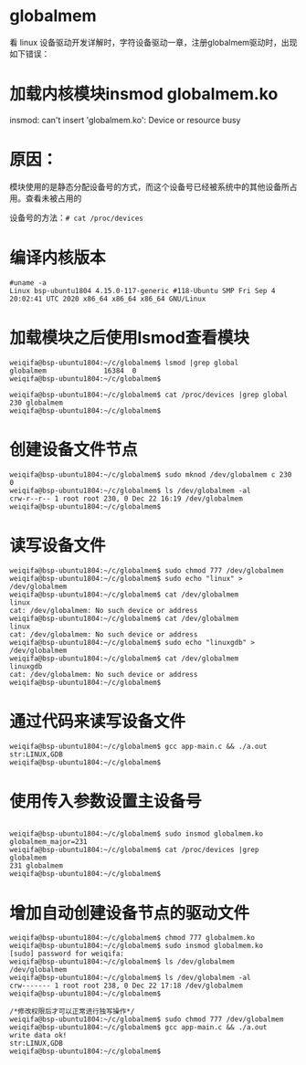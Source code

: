 # globalmem

看 linux 设备驱动开发详解时，字符设备驱动一章，注册globalmem驱动时，出现如下错误：

# 加载内核模块insmod globalmem.ko
insmod: can't insert 'globalmem.ko': Device or resource busy
 

# 原因：

模块使用的是静态分配设备号的方式，而这个设备号已经被系统中的其他设备所占用。查看未被占用的

设备号的方法：`# cat /proc/devices`

# 编译内核版本
```
#uname -a
Linux bsp-ubuntu1804 4.15.0-117-generic #118-Ubuntu SMP Fri Sep 4 20:02:41 UTC 2020 x86_64 x86_64 x86_64 GNU/Linux

```

# 加载模块之后使用lsmod查看模块
```
weiqifa@bsp-ubuntu1804:~/c/globalmem$ lsmod |grep global
globalmem              16384  0
weiqifa@bsp-ubuntu1804:~/c/globalmem$

weiqifa@bsp-ubuntu1804:~/c/globalmem$ cat /proc/devices |grep global
230 globalmem
weiqifa@bsp-ubuntu1804:~/c/globalmem$
```

# 创建设备文件节点
```
weiqifa@bsp-ubuntu1804:~/c/globalmem$ sudo mknod /dev/globalmem c 230 0
weiqifa@bsp-ubuntu1804:~/c/globalmem$ ls /dev/globalmem -al
crw-r--r-- 1 root root 230, 0 Dec 22 16:19 /dev/globalmem
weiqifa@bsp-ubuntu1804:~/c/globalmem$
```

# 读写设备文件
```
weiqifa@bsp-ubuntu1804:~/c/globalmem$ sudo chmod 777 /dev/globalmem
weiqifa@bsp-ubuntu1804:~/c/globalmem$ sudo echo "linux" > /dev/globalmem
weiqifa@bsp-ubuntu1804:~/c/globalmem$ cat /dev/globalmem
linux
cat: /dev/globalmem: No such device or address
weiqifa@bsp-ubuntu1804:~/c/globalmem$ cat /dev/globalmem
linux
cat: /dev/globalmem: No such device or address
weiqifa@bsp-ubuntu1804:~/c/globalmem$ sudo echo "linuxgdb" > /dev/globalmem
weiqifa@bsp-ubuntu1804:~/c/globalmem$ cat /dev/globalmem
linuxgdb
cat: /dev/globalmem: No such device or address
weiqifa@bsp-ubuntu1804:~/c/globalmem$
```

# 通过代码来读写设备文件
```
weiqifa@bsp-ubuntu1804:~/c/globalmem$ gcc app-main.c && ./a.out
str:LINUX,GDB
weiqifa@bsp-ubuntu1804:~/c/globalmem$
```

# 使用传入参数设置主设备号
```

weiqifa@bsp-ubuntu1804:~/c/globalmem$ sudo insmod globalmem.ko globalmem_major=231
weiqifa@bsp-ubuntu1804:~/c/globalmem$ cat /proc/devices |grep globalmem
231 globalmem
weiqifa@bsp-ubuntu1804:~/c/globalmem$

```

# 增加自动创建设备节点的驱动文件
```
weiqifa@bsp-ubuntu1804:~/c/globalmem$ chmod 777 globalmem.ko
weiqifa@bsp-ubuntu1804:~/c/globalmem$ sudo insmod globalmem.ko
[sudo] password for weiqifa:
weiqifa@bsp-ubuntu1804:~/c/globalmem$ ls /dev/globalmem
/dev/globalmem
weiqifa@bsp-ubuntu1804:~/c/globalmem$ ls /dev/globalmem -al
crw------- 1 root root 238, 0 Dec 22 17:18 /dev/globalmem
weiqifa@bsp-ubuntu1804:~/c/globalmem$

/*修改权限后才可以正常进行独写操作*/
weiqifa@bsp-ubuntu1804:~/c/globalmem$ sudo chmod 777 /dev/globalmem
weiqifa@bsp-ubuntu1804:~/c/globalmem$ gcc app-main.c && ./a.out
write data ok!
str:LINUX,GDB
weiqifa@bsp-ubuntu1804:~/c/globalmem$


```
